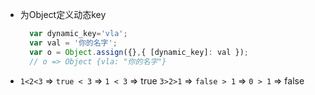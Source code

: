- 为Object定义动态key
  ```javascript
    var dynamic_key='vla';
    var val = '你的名字';
    var o = Object.assign({},{ [dynamic_key]: val });
    // o => Object {vla: "你的名字"}
  ```

- `1<2<3` => `true < 3`  => `1 < 3` => true
  `3>2>1` => `false > 1` => `0 > 1` => false
